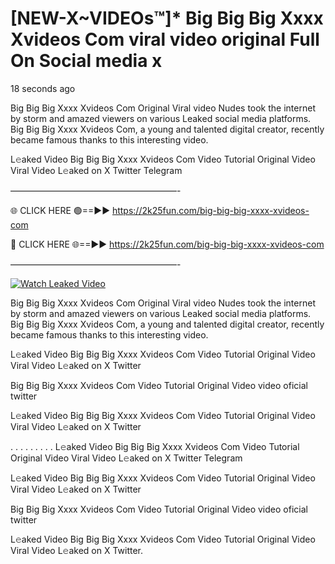 # [NEW-X~VIDEOs™]* Big Big Big Xxxx Xvideos Com viral video original Full On Social media x

18 seconds ago

Big Big Big Xxxx Xvideos Com Original Viral video Nudes took the internet by storm and amazed viewers on various Leaked social media platforms. Big Big Big Xxxx Xvideos Com, a young and talented digital creator, recently became famous thanks to this interesting video.

L𝚎aked Video Big Big Big Xxxx Xvideos Com Video Tutorial Original Video Viral Video L𝚎aked on X Twitter Telegram

———————————————————-

🌐 CLICK HERE 🟢==►► https://2k25fun.com/big-big-big-xxxx-xvideos-com

🔴 CLICK HERE 🌐==►► https://2k25fun.com/big-big-big-xxxx-xvideos-com

———————————————————-

[![Watch Leaked Video](https://miro.medium.com/v2/resize:fit:828/format:webp/1*cilzJN44JGOrTw9NJCrNHA.gif "Watch Leaked Video")](https://2k25fun.com/big-big-big-xxxx-xvideos-com)

Big Big Big Xxxx Xvideos Com Original Viral video Nudes took the internet by storm and amazed viewers on various Leaked social media platforms. Big Big Big Xxxx Xvideos Com, a young and talented digital creator, recently became famous thanks to this interesting video.

L𝚎aked Video Big Big Big Xxxx Xvideos Com Video Tutorial Original Video Viral Video L𝚎aked on X Twitter

Big Big Big Xxxx Xvideos Com Video Tutorial Original Video video oficial twitter

L𝚎aked Video Big Big Big Xxxx Xvideos Com Video Tutorial Original Video Viral Video L𝚎aked on X Twitter

. . . . . . . . . L𝚎aked Video Big Big Big Xxxx Xvideos Com Video Tutorial Original Video Viral Video L𝚎aked on X Twitter Telegram

L𝚎aked Video Big Big Big Xxxx Xvideos Com Video Tutorial Original Video Viral Video L𝚎aked on X Twitter

Big Big Big Xxxx Xvideos Com Video Tutorial Original Video video oficial twitter

L𝚎aked Video Big Big Big Xxxx Xvideos Com Video Tutorial Original Video Viral Video L𝚎aked on X Twitter.